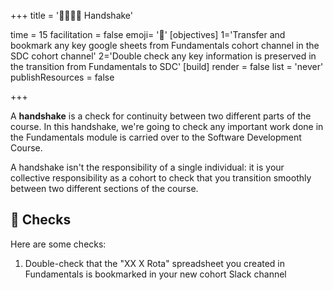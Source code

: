 +++
title = '🫱🏽‍🫲🏿 Handshake'

time = 15
facilitation = false
emoji= '🧩'
[objectives]
    1='Transfer and bookmark any key google sheets from Fundamentals cohort channel in the SDC cohort channel'
    2='Double check any key information is preserved in the transition from Fundamentals to SDC'
[build]
  render = false
  list = 'never'
  publishResources = false

+++

A **handshake** is a check for continuity between two different parts of the course. In this handshake, we're going to check any important work done in the Fundamentals module is carried over to the Software Development Course.

A handshake isn't the responsibility of a single individual: it is your collective responsibility as a cohort to check that you transition smoothly between two different sections of the course.

## 📝 Checks

Here are some checks:

1. Double-check that the "XX X Rota" spreadsheet you created in Fundamentals is bookmarked in your new cohort Slack channel

